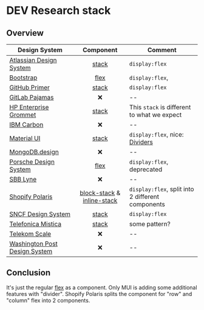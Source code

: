 <!--
SPDX-FileCopyrightText: 2025 DB Systel GmbH

SPDX-License-Identifier: Apache-2.0
-->

# DEV Research stack

## Overview

| Design System                                                                           |                                                                                     Component                                                                                     | Comment                                                                             |
| --------------------------------------------------------------------------------------- | :-------------------------------------------------------------------------------------------------------------------------------------------------------------------------------: | ----------------------------------------------------------------------------------- |
| [Atlassian Design System](https://bitbucket.org/atlassian/atlaskit/src/master/)         |                                                      [stack](https://atlassian.design/components/primitives/stack/examples)                                                       | `display:flex`                                                                      |
| [Bootstrap](https://github.com/twbs/bootstrap)                                          |                                                             [flex](https://getbootstrap.com/docs/4.3/utilities/flex/)                                                             | `display:flex`,                                                                     |
| [GitHub Primer](https://github.com/primer/css)                                          |                                                                  [stack](https://primer.style/components/stack)                                                                   | `display:flex`                                                                      |
| [GitLab Pajamas](https://gitlab.com/gitlab-org/gitlab-services/design.gitlab.com)       |                                                                                        ❌                                                                                         | --                                                                                  |
| [HP Enterprise Grommet](https://github.com/grommet/grommet)                             |                                                                       [stack](https://v2.grommet.io/stack)                                                                        | This `stack` is different to what we expect                                         |
| [IBM Carbon](https://github.com/carbon-design-system/carbon)                            |                                                                                        ❌                                                                                         | --                                                                                  |
| [Material UI](https://github.com/mui/material-ui)                                       |                                                                 [stack](https://mui.com/material-ui/react-stack/)                                                                 | `display:flex`, nice: [Dividers](https://mui.com/material-ui/react-stack/#dividers) |
| [MongoDB.design](https://github.com/mongodb/design)                                     |                                                                                        ❌                                                                                         | --                                                                                  |
| [Porsche Design System](https://github.com/porsche-design-system/porsche-design-system) |                                                       [flex](https://designsystem.porsche.com/v3/components/flex/examples)                                                        | `display:flex`, deprecated                                                          |
| [SBB Lyne](https://github.com/lyne-design-system/lyne-components)                       |                                                                                        ❌                                                                                         | --                                                                                  |
| [Shopify Polaris](https://github.com/Shopify/polaris)                                   | [block-stack](https://polaris.shopify.com/components/layout-and-structure/block-stack) & [inline-stack](https://polaris.shopify.com/components/layout-and-structure/inline-stack) | `display:flex`, split into 2 different components                                   |
| [SNCF Design System](https://gitlab.com/SNCF/wcs)                                       |                                                     [stack](https://designmetier-bootstrap.sncf.fr/docs/4.3/utilities/flex/)                                                      | `display:flex`                                                                      |
| [Telefonica Mistica](https://github.com/Telefonica/mistica-web)                         |                                            [stack](https://brandfactory.telefonica.com/d/iSp7b1DkYygv/n-a#/fundamentals/spacing:69673)                                            | some pattern?                                                                       |
| [Telekom Scale](https://github.com/telekom/scale)                                       |                                                                                        ❌                                                                                         | --                                                                                  |
| [Washington Post Design System](https://build.washingtonpost.com/)                      |                                                                                        ❌                                                                                         | --                                                                                  |

## Conclusion

It's just the regular [flex](https://developer.mozilla.org/en-US/docs/Web/CSS/flex) as a component.
Only MUI is adding some additional features with "divider".
Shopify Polaris splits the component for "row" and "column" flex into 2 components.
